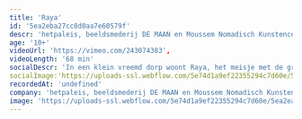 ```yaml
---
title: 'Raya'
id: '5ea2eba27cc8d0aa7e60579f'
descr: 'hetpaleis, beeldsmederij DE MAAN en Moussem Nomadisch Kunstencentrum'
age: '10+'
videoUrl: 'https://vimeo.com/243074383',
videoLength: '68 min'
socialDescr: 'In een klein vreemd dorp woont Raya, het meisje met de groene haren. Zij is de laatste overlevende van de groenharigen. Raya wil op zoek naar haar ouders, die ooit verbannen zijn uit het dorp. Niemand weet waarom. Of niemand zegt waarom. Met de hulp van haar vriendin Nana start ze de zoektocht die haar op verrassende en bizarre plekken brengt …RAYA is een filosofisch en politiek fantasy-sprookje van de Palestijnse theatermaker en auteur Rimah Jabr. Ze verwerkt haar politieke achtergrond tot een hedendaagse, geestige, absurde maar vooral diepzinnige vertelling.'
socialImage:'https://uploads-ssl.webflow.com/5e74d1a9ef22355294c7d60e/5ea2ea743c914d7bb64495e8_Raya.jpg'
recordedAt: 'undefined'
company: 'hetpaleis, beeldsmederij DE MAAN en Moussem Nomadisch Kunstencentrum'
image: 'https://uploads-ssl.webflow.com/5e74d1a9ef22355294c7d60e/5ea2ea743c914d7bb64495e8_Raya.jpg'
---
```

